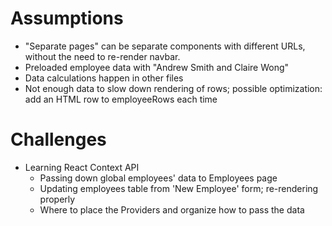 # Assumptions
* "Separate pages" can be separate components with different URLs, without the
  need to re-render navbar.
* Preloaded employee data with "Andrew Smith and Claire Wong"
* Data calculations happen in other files
* Not enough data to slow down rendering of rows; possible optimization: add
  an HTML row to employeeRows each time

# Challenges
* Learning React Context API
  * Passing down global employees' data to Employees page
  * Updating employees table from 'New Employee' form; re-rendering properly
  * Where to place the Providers and organize how to pass the data
